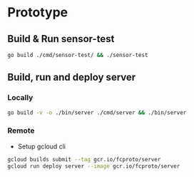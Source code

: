 # Prototype

## Build & Run sensor-test

```bash
go build ./cmd/sensor-test/ && ./sensor-test
```

## Build, run and deploy server

### Locally
```bash
go build -v -o ./bin/server ./cmd/server && ./bin/server
```

### Remote

- Setup gcloud cli

```bash
gcloud builds submit --tag gcr.io/fcproto/server
gcloud run deploy server --image gcr.io/fcproto/server
```
